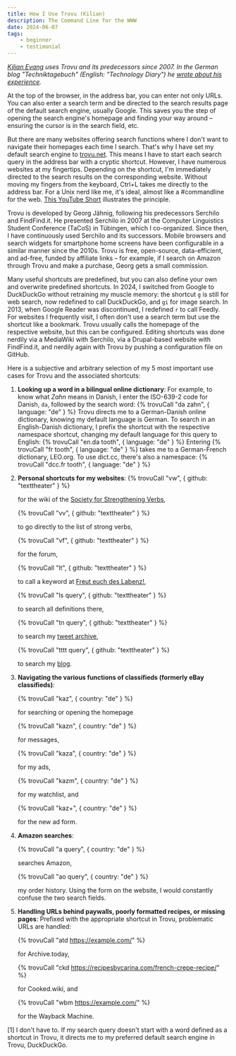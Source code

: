 ```yaml
---
title: How I Use Trovu (Kilian)
description: The Command Line for the WWW
date: 2024-06-07
tags:
    - beginner
    - testimonial
---
```


_[Kilian Evang](https://kilian.evang.name/) uses Trovu and its predecessors since 2007. In the German blog "Techniktagebuch" (English: "Technology Diary") he [wrote about his experience](https://techniktagebuch.tumblr.com/post/749989061656182784)._

At the top of the browser, in the address bar, you can enter not only URLs. You can also enter a search term and be directed to the search results page of the default search engine, usually Google. This saves you the step of opening the search engine's homepage and finding your way around – ensuring the cursor is in the search field, etc.

But there are many websites offering search functions where I don't want to navigate their homepages each time I search. That's why I have set my default search engine to [trovu.net](http://trovu.net/). This means I have to start each search query in the address bar with a cryptic shortcut. However, I have numerous websites at my fingertips. Depending on the shortcut, I'm immediately directed to the search results on the corresponding website. Without moving my fingers from the keyboard, Ctrl+L takes me directly to the address bar. For a Unix nerd like me, it's ideal, almost like a #commandline for the web. [This YouTube Short](https://www.youtube.com/shorts/gOUNhCion9M) illustrates the principle.

Trovu is developed by Georg Jähnig, following his predecessors Serchilo and FindFind.it. He presented Serchilo in 2007 at the Computer Linguistics Student Conference (TaCoS) in Tübingen, which I co-organized. Since then, I have continuously used Serchilo and its successors. Mobile browsers and search widgets for smartphone home screens have been configurable in a similar manner since the 2010s. Trovu is free, open-source, data-efficient, and ad-free, funded by affiliate links – for example, if I search on Amazon through Trovu and make a purchase, Georg gets a small commission.

Many useful shortcuts are predefined, but you can also define your own and overwrite predefined shortcuts. In 2024, I switched from Google to DuckDuckGo without retraining my muscle memory: the shortcut `g` is still for web search, now redefined to call DuckDuckGo, and `gi` for image search. In 2013, when Google Reader was discontinued, I redefined `r` to call Feedly. For websites I frequently visit, I often don't use a search term but use the shortcut like a bookmark. Trovu usually calls the homepage of the respective website, but this can be configured. Editing shortcuts was done nerdily via a MediaWiki with Serchilo, via a Drupal-based website with FindFind.it, and nerdily again with Trovu by pushing a configuration file on GitHub.

Here is a subjective and arbitrary selection of my 5 most important use cases for Trovu and the associated shortcuts:

1. **Looking up a word in a bilingual online dictionary**: For example, to know what _Zahn_ means in Danish, I enter the ISO-639-2 code for Danish, `da`, followed by the search word: {% trovuCall "da zahn", { language: "de" } %}
   Trovu directs me to a German-Danish online dictionary, knowing my default language is German. To search in an English-Danish dictionary, I prefix the shortcut with the respective namespace shortcut, changing my default language for this query to English: {% trovuCall "en.da tooth", { language: "de" } %}
   Entering {% trovuCall "fr tooth", { language: "de" } %}
   takes me to a German-French dictionary, LEO.org. To use dict.cc, there's also a namespace:
   {% trovuCall "dcc.fr tooth", { language: "de" } %}

2. **Personal shortcuts for my websites**:
   {% trovuCall "vw", { github: "texttheater" } %}

    for the wiki of the [Society for Strengthening Verbs](https://neutsch.org/),

    {% trovuCall "vv", { github: "texttheater" } %}

    to go directly to the list of strong verbs,

    {% trovuCall "vf", { github: "texttheater" } %}

    for the forum,

    {% trovuCall "lt", { github: "texttheater" } %}

    to call a keyword at [Freut euch des Labenz!](https://labenz.neutsch.org/),

    {% trovuCall "ls query", { github: "texttheater" } %}

    to search all definitions there,

    {% trovuCall "tn query", { github: "texttheater" } %}

    to search my [tweet archive](https://tweetnest.texttheater.net/),

    {% trovuCall "tttt query", { github: "texttheater" } %}

    to search my [blog](https://texttheater.net/).

3. **Navigating the various functions of classifieds (formerly eBay classifieds)**:

    {% trovuCall "kaz", { country: "de" } %}

    for searching or opening the homepage

    {% trovuCall "kazn", { country: "de" } %}

    for messages,

    {% trovuCall "kaza", { country: "de" } %}

    for my ads,

    {% trovuCall "kazm", { country: "de" } %}

    for my watchlist, and

    {% trovuCall "kaz+", { country: "de" } %}

    for the new ad form.

4. **Amazon searches**:

    {% trovuCall "a query", { country: "de" } %}

    searches Amazon,

    {% trovuCall "ao query", { country: "de" } %}

    my order history. Using the form on the website, I would constantly confuse the two search fields.

5. **Handling URLs behind paywalls, poorly formatted recipes, or missing pages**: Prefixed with the appropriate shortcut in Trovu, problematic URLs are handled:

    {% trovuCall "atd https://example.com/" %}

    for Archive.today,

    {% trovuCall "ckd https://recipesbycarina.com/french-crepe-recipe/" %}

    for Cooked.wiki, and

    {% trovuCall "wbm https://example.com/" %}

    for the Wayback Machine.

[1] I don't have to. If my search query doesn't start with a word defined as a shortcut in Trovu, it directs me to my preferred default search engine in Trovu, DuckDuckGo.
